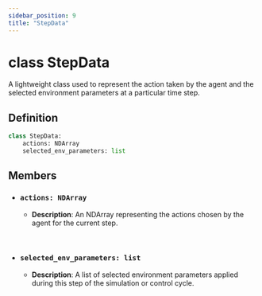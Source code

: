 ```yaml
---
sidebar_position: 9
title: "StepData"
---
```


# class StepData
A lightweight class used to represent the action taken by the agent and the selected environment parameters at a particular time step.

## Definition
```py
class StepData:
    actions: NDArray
    selected_env_parameters: list
```

## Members
- ### `actions: NDArray`
    + **Description**: An NDArray representing the actions chosen by the agent for the current step.

&nbsp;

- ### `selected_env_parameters: list`
    + **Description**: A list of selected environment parameters applied during this step of the simulation or control cycle.

&nbsp;
